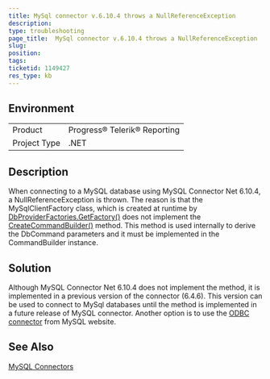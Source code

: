 ```yaml
---
title: MySql connector v.6.10.4 throws a NullReferenceException
description: 
type: troubleshooting
page_title:  MySql connector v.6.10.4 throws a NullReferenceException
slug: 
position: 
tags: 
ticketid: 1149427
res_type: kb
---
```


## Environment
<table>
	<tr>
		<td>Product</td>
		<td>Progress® Telerik® Reporting </td>
	</tr>
	<tr>
		<td>Project Type</td>
		<td>.NET</td>
	</tr>
</table>


## Description
When connecting to a MySQL database using MySQL Connector Net 6.10.4, a NullReferenceException is thrown. The reason is that the MySqlClientFactory class, which is created at runtime by [DbProviderFactories.GetFactory()](https://msdn.microsoft.com/en-us/library/h508h681(v=vs.110).aspx) does not implement the [CreateCommandBuilder()](https://msdn.microsoft.com/en-us/library/system.data.common.dbproviderfactory.createcommandbuilder(v=vs.110).aspx) method.
This method is used internally to derive the DbCommand parameters and it must be implemented in the CommandBuilder instance.

## Solution
Although MySQL Connector Net 6.10.4 does not implement the method, it is implemented in a previous version of the connector (6.4.6). This version can be used to connect to MySql databases until the method is implemented in a future release of MySQL connector.
Another option is to use the [ODBC connector](https://dev.mysql.com/downloads/connector/odbc/) from MySQL website.

## See Also

[MySQL Connectors](https://dev.mysql.com/downloads/connector/)
